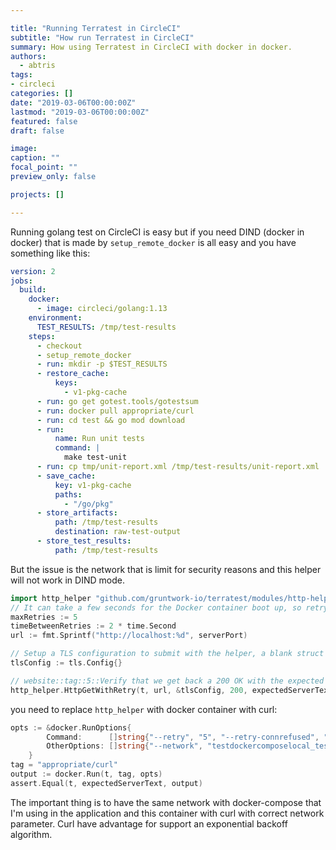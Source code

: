 ```yaml
---

title: "Running Terratest in CircleCI"
subtitle: "How run Terratest in CircleCI"
summary: How using Terratest in CircleCI with docker in docker.
authors:
  - abtris
tags:
- circleci
categories: []
date: "2019-03-06T00:00:00Z"
lastmod: "2019-03-06T00:00:00Z"
featured: false
draft: false

image:
caption: ""
focal_point: ""
preview_only: false

projects: []

---
```


Running golang test on CircleCI is easy but if you need DIND (docker in docker) that is made by `setup_remote_docker` is all easy and you have something like this:

```yaml
version: 2
jobs:
  build:
    docker:
      - image: circleci/golang:1.13
    environment:
      TEST_RESULTS: /tmp/test-results
    steps:
      - checkout
      - setup_remote_docker
      - run: mkdir -p $TEST_RESULTS
      - restore_cache:
          keys:
            - v1-pkg-cache
      - run: go get gotest.tools/gotestsum
      - run: docker pull appropriate/curl
      - run: cd test && go mod download
      - run:
          name: Run unit tests
          command: |
            make test-unit
      - run: cp tmp/unit-report.xml /tmp/test-results/unit-report.xml
      - save_cache:
          key: v1-pkg-cache
          paths:
            - "/go/pkg"
      - store_artifacts:
          path: /tmp/test-results
          destination: raw-test-output
      - store_test_results:
          path: /tmp/test-results
```

But the issue is the network that is limit for security reasons and this helper will not work in DIND mode.

```go
import http_helper "github.com/gruntwork-io/terratest/modules/http-helper"
// It can take a few seconds for the Docker container boot up, so retry a few times
maxRetries := 5
timeBetweenRetries := 2 * time.Second
url := fmt.Sprintf("http://localhost:%d", serverPort)

// Setup a TLS configuration to submit with the helper, a blank struct is acceptable
tlsConfig := tls.Config{}

// website::tag::5::Verify that we get back a 200 OK with the expected text
http_helper.HttpGetWithRetry(t, url, &tlsConfig, 200, expectedServerText, maxRetries, timeBetweenRetries)
```

you need to replace `http_helper` with docker container with curl:

```go
opts := &docker.RunOptions{
		Command:      []string{"--retry", "5", "--retry-connrefused", "-s", "http://production_nginx:80/hello"},
		OtherOptions: []string{"--network", "testdockercomposelocal_teststack-network"},
	}
tag = "appropriate/curl"
output := docker.Run(t, tag, opts)
assert.Equal(t, expectedServerText, output)
```

The important thing is to have the same network with docker-compose that I'm using in the application and this container with curl with correct network parameter. Curl have advantage for support an exponential backoff algorithm.
